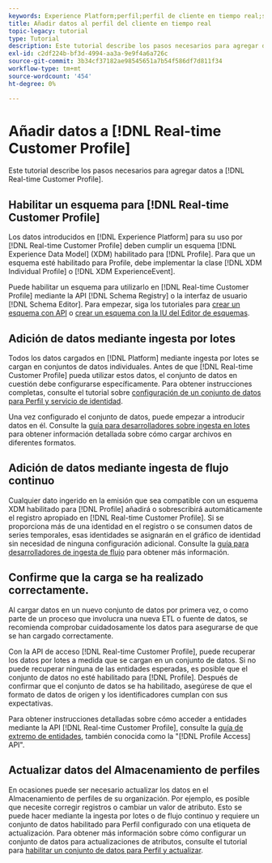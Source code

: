 ```yaml
---
keywords: Experience Platform;perfil;perfil de cliente en tiempo real;solución de problemas;API;habilitar perfil;Activar perfil
title: Añadir datos al perfil del cliente en tiempo real
topic-legacy: tutorial
type: Tutorial
description: Este tutorial describe los pasos necesarios para agregar datos al perfil del cliente en tiempo real.
exl-id: c2df224b-bf3d-4994-aa3a-9e9f4a6a726c
source-git-commit: 3b34cf37182ae98545651a7b54f586df7d811f34
workflow-type: tm+mt
source-wordcount: '454'
ht-degree: 0%

---
```



# Añadir datos a [!DNL Real-time Customer Profile]

Este tutorial describe los pasos necesarios para agregar datos a [!DNL Real-time Customer Profile].

## Habilitar un esquema para [!DNL Real-time Customer Profile]

Los datos introducidos en [!DNL Experience Platform] para su uso por [!DNL Real-time Customer Profile] deben cumplir un esquema [!DNL Experience Data Model] (XDM) habilitado para [!DNL Profile]. Para que un esquema esté habilitado para Profile, debe implementar la clase [!DNL XDM Individual Profile] o [!DNL XDM ExperienceEvent].

Puede habilitar un esquema para utilizarlo en [!DNL Real-time Customer Profile] mediante la API [!DNL Schema Registry] o la interfaz de usuario [!DNL Schema Editor]. Para empezar, siga los tutoriales para [crear un esquema con API](../../xdm/tutorials/create-schema-api.md) o [crear un esquema con la IU del Editor de esquemas](../../xdm/tutorials/create-schema-ui.md).

## Adición de datos mediante ingesta por lotes

Todos los datos cargados en [!DNL Platform] mediante ingesta por lotes se cargan en conjuntos de datos individuales. Antes de que [!DNL Real-time Customer Profile] pueda utilizar estos datos, el conjunto de datos en cuestión debe configurarse específicamente. Para obtener instrucciones completas, consulte el tutorial sobre [configuración de un conjunto de datos para Perfil y servicio de identidad](dataset-configuration.md).

Una vez configurado el conjunto de datos, puede empezar a introducir datos en él. Consulte la [guía para desarrolladores sobre ingesta en lotes](../../ingestion/batch-ingestion/api-overview.md) para obtener información detallada sobre cómo cargar archivos en diferentes formatos.

## Adición de datos mediante ingesta de flujo continuo

Cualquier dato ingerido en la emisión que sea compatible con un esquema XDM habilitado para [!DNL Profile] añadirá o sobrescribirá automáticamente el registro apropiado en [!DNL Real-time Customer Profile]. Si se proporciona más de una identidad en el registro o se consumen datos de series temporales, esas identidades se asignarán en el gráfico de identidad sin necesidad de ninguna configuración adicional. Consulte la [guía para desarrolladores de ingesta de flujo](../../ingestion/tutorials/streaming-record-data.md) para obtener más información.

## Confirme que la carga se ha realizado correctamente.

Al cargar datos en un nuevo conjunto de datos por primera vez, o como parte de un proceso que involucra una nueva ETL o fuente de datos, se recomienda comprobar cuidadosamente los datos para asegurarse de que se han cargado correctamente.

Con la API de acceso [!DNL Real-time Customer Profile], puede recuperar los datos por lotes a medida que se cargan en un conjunto de datos. Si no puede recuperar ninguna de las entidades esperadas, es posible que el conjunto de datos no esté habilitado para [!DNL Profile]. Después de confirmar que el conjunto de datos se ha habilitado, asegúrese de que el formato de datos de origen y los identificadores cumplan con sus expectativas.

Para obtener instrucciones detalladas sobre cómo acceder a entidades mediante la API [!DNL Real-time Customer Profile], consulte la [guía de extremo de entidades](../api/entities.md), también conocida como la &quot;[!DNL Profile Access] API&quot;.

## Actualizar datos del Almacenamiento de perfiles

En ocasiones puede ser necesario actualizar los datos en el Almacenamiento de perfiles de su organización. Por ejemplo, es posible que necesite corregir registros o cambiar un valor de atributo. Esto se puede hacer mediante la ingesta por lotes o de flujo continuo y requiere un conjunto de datos habilitado para Perfil configurado con una etiqueta de actualización. Para obtener más información sobre cómo configurar un conjunto de datos para actualizaciones de atributos, consulte el tutorial para [habilitar un conjunto de datos para Perfil y actualizar](../../catalog/datasets/enable-upsert.md).
